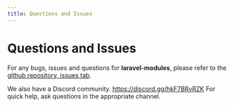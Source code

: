 ```yaml
---
title: Questions and Issues
---
```


# Questions and Issues

For any bugs, issues and questions for __laravel-modules__, please refer to the [github repository, issues tab](https://github.com/nWidart/laravel-modules/issues).

We also have a Discord community. https://discord.gg/hkF7BRvRZK For quick help, ask questions in the appropriate channel.
